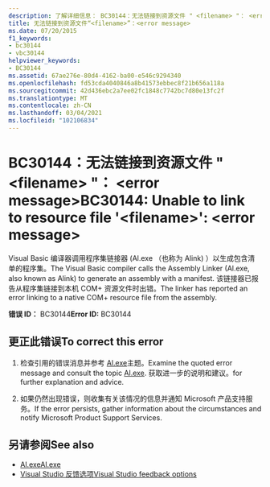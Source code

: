 ```yaml
---
description: 了解详细信息： BC30144：无法链接到资源文件 " <filename> "： <error message>
title: 无法链接到资源文件“<filename>”：<error message>
ms.date: 07/20/2015
f1_keywords:
- bc30144
- vbc30144
helpviewer_keywords:
- BC30144
ms.assetid: 67ae276e-80d4-4162-ba00-e546c9294340
ms.openlocfilehash: fd53cda4040846a8b41573ebbec8f21b656a118a
ms.sourcegitcommit: 42d436ebc2a7ee02fc1848c7742bc7d80e13fc2f
ms.translationtype: MT
ms.contentlocale: zh-CN
ms.lasthandoff: 03/04/2021
ms.locfileid: "102106834"
---
```

# <a name="bc30144-unable-to-link-to-resource-file-filename-error-message"></a><span data-ttu-id="3a694-103">BC30144：无法链接到资源文件 " \<filename> "： \<error message></span><span class="sxs-lookup"><span data-stu-id="3a694-103">BC30144: Unable to link to resource file '\<filename>': \<error message></span></span>

<span data-ttu-id="3a694-104">Visual Basic 编译器调用程序集链接器 (Al.exe （也称为 Alink) ）以生成包含清单的程序集。</span><span class="sxs-lookup"><span data-stu-id="3a694-104">The Visual Basic compiler calls the Assembly Linker (Al.exe, also known as Alink) to generate an assembly with a manifest.</span></span> <span data-ttu-id="3a694-105">该链接器已报告从程序集链接到本机 COM+ 资源文件时出错。</span><span class="sxs-lookup"><span data-stu-id="3a694-105">The linker has reported an error linking to a native COM+ resource file from the assembly.</span></span>

 <span data-ttu-id="3a694-106">**错误 ID：** BC30144</span><span class="sxs-lookup"><span data-stu-id="3a694-106">**Error ID:** BC30144</span></span>

## <a name="to-correct-this-error"></a><span data-ttu-id="3a694-107">更正此错误</span><span class="sxs-lookup"><span data-stu-id="3a694-107">To correct this error</span></span>

1. <span data-ttu-id="3a694-108">检查引用的错误消息并参考 [Al.exe](../../../framework/tools/al-exe-assembly-linker.md)主题。</span><span class="sxs-lookup"><span data-stu-id="3a694-108">Examine the quoted error message and consult the topic [Al.exe](../../../framework/tools/al-exe-assembly-linker.md).</span></span> <span data-ttu-id="3a694-109">获取进一步的说明和建议。</span><span class="sxs-lookup"><span data-stu-id="3a694-109">for further explanation and advice.</span></span>

2. <span data-ttu-id="3a694-110">如果仍然出现错误，则收集有关该情况的信息并通知 Microsoft 产品支持服务。</span><span class="sxs-lookup"><span data-stu-id="3a694-110">If the error persists, gather information about the circumstances and notify Microsoft Product Support Services.</span></span>

## <a name="see-also"></a><span data-ttu-id="3a694-111">另请参阅</span><span class="sxs-lookup"><span data-stu-id="3a694-111">See also</span></span>

- [<span data-ttu-id="3a694-112">Al.exe</span><span class="sxs-lookup"><span data-stu-id="3a694-112">Al.exe</span></span>](../../../framework/tools/al-exe-assembly-linker.md)
- [<span data-ttu-id="3a694-113">Visual Studio 反馈选项</span><span class="sxs-lookup"><span data-stu-id="3a694-113">Visual Studio feedback options</span></span>](/visualstudio/ide/feedback-options)
